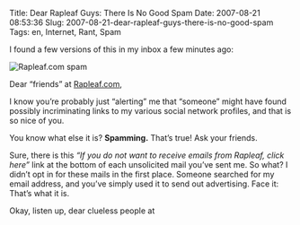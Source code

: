 Title: Dear Rapleaf Guys: There Is No Good Spam
Date: 2007-08-21 08:53:36
Slug: 2007-08-21-dear-rapleaf-guys-there-is-no-good-spam
Tags: en, Internet, Rant, Spam


I found a few versions of this in my inbox a few minutes ago:

![Rapleaf.com spam][1]

Dear “friends” at [Rapleaf.com][2],

I know you’re probably just “alerting” me that “someone” might have found
possibly incriminating links to my various social network profiles, and that
is so nice of you.

You know what else it is? **Spamming.** That’s true! Ask your friends.

Sure, there is this _“If you do not want to receive emails from Rapleaf, click
here”_ link at the bottom of each unsolicited mail you’ve sent me. So what? I
didn’t opt in for these mails in the first place. Someone searched for my
email address, and you’ve simply used it to send out advertising. Face it:
That’s what it is.

Okay, listen up, dear clueless people at

   [1]: http://carlo.zottmann.org/wp-content/uploads/2007/08/rapleaf.png
   [2]: http://Rapleaf.com
